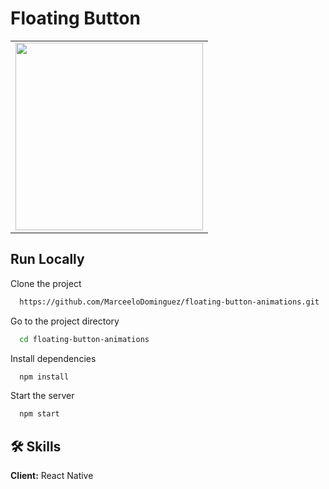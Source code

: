 # Floating Button

<table>
<tr>
  <td><img src="https://github.com/MarceeloDominguez/floating-button-animations/assets/70117105/07d24e62-1346-48ce-b420-7faae7f40e5a" width="300"></td>
</tr>
</table>

## Run Locally

Clone the project

```bash
  https://github.com/MarceeloDominguez/floating-button-animations.git
```

Go to the project directory

```bash
  cd floating-button-animations
```

Install dependencies

```bash
  npm install
```

Start the server

```bash
  npm start
```

## 🛠 Skills
**Client:** React Native
